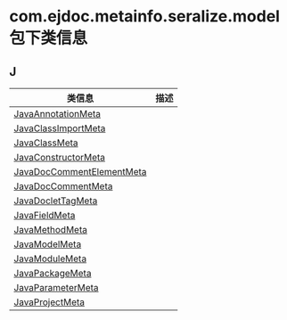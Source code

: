 
# com.ejdoc.metainfo.seralize.model包下类信息




## J  
|   类信息  |    描述   |  
| ---- | ---- |  
|[JavaAnnotationMeta](metaInfoSeralize/com/ejdoc/metainfo/seralize/model/JavaAnnotationMeta.md)||
|[JavaClassImportMeta](metaInfoSeralize/com/ejdoc/metainfo/seralize/model/JavaClassImportMeta.md)||
|[JavaClassMeta](metaInfoSeralize/com/ejdoc/metainfo/seralize/model/JavaClassMeta.md)||
|[JavaConstructorMeta](metaInfoSeralize/com/ejdoc/metainfo/seralize/model/JavaConstructorMeta.md)||
|[JavaDocCommentElementMeta](metaInfoSeralize/com/ejdoc/metainfo/seralize/model/JavaDocCommentElementMeta.md)||
|[JavaDocCommentMeta](metaInfoSeralize/com/ejdoc/metainfo/seralize/model/JavaDocCommentMeta.md)||
|[JavaDocletTagMeta](metaInfoSeralize/com/ejdoc/metainfo/seralize/model/JavaDocletTagMeta.md)||
|[JavaFieldMeta](metaInfoSeralize/com/ejdoc/metainfo/seralize/model/JavaFieldMeta.md)||
|[JavaMethodMeta](metaInfoSeralize/com/ejdoc/metainfo/seralize/model/JavaMethodMeta.md)||
|[JavaModelMeta](metaInfoSeralize/com/ejdoc/metainfo/seralize/model/JavaModelMeta.md)||
|[JavaModuleMeta](metaInfoSeralize/com/ejdoc/metainfo/seralize/model/JavaModuleMeta.md)||
|[JavaPackageMeta](metaInfoSeralize/com/ejdoc/metainfo/seralize/model/JavaPackageMeta.md)||
|[JavaParameterMeta](metaInfoSeralize/com/ejdoc/metainfo/seralize/model/JavaParameterMeta.md)||
|[JavaProjectMeta](metaInfoSeralize/com/ejdoc/metainfo/seralize/model/JavaProjectMeta.md)||


